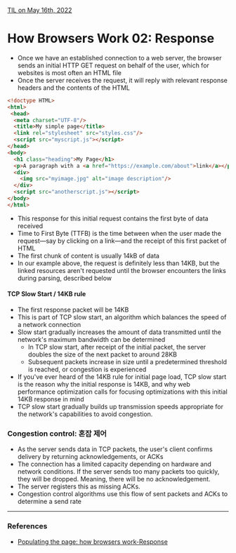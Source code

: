 [TIL on May 16th, 2022](../../TIL/2022/06/06-16-2022.md)
# **How Browsers Work 02: Response**
- Once we have an established connection to a web server, the browser sends an initial HTTP GET request on behalf of the user, which for websites is most often an HTML file
- Once the server receives the request, it will reply with relevant response headers and the contents of the HTML

```html
<!doctype HTML>
<html>
 <head>
  <meta charset="UTF-8"/>
  <title>My simple page</title>
  <link rel="stylesheet" src="styles.css"/>
  <script src="myscript.js"></script>
</head>
<body>
  <h1 class="heading">My Page</h1>
  <p>A paragraph with a <a href="https://example.com/about">link</a></p>
  <div>
    <img src="myimage.jpg" alt="image description"/>
  </div>
  <script src="anotherscript.js"></script>
</body>
</html>
```

- This response for this initial request contains the first byte of data received
- Time to First Byte (TTFB) is the time between when the user made the request—say by clicking on a link—and the receipt of this first packet of HTML
- The first chunk of content is usually 14kB of data
- In our example above, the request is definitely less than 14KB, but the linked resources aren't requested until the browser encounters the links during parsing, described below

#### TCP Slow Start / 14KB rule
- The first response packet will be 14KB
- This is part of TCP slow start, an algorithm which balances the speed of a network connection
- Slow start gradually increases the amount of data transmitted until the network's maximum bandwidth can be determined
  * In TCP slow start, after receipt of the initial packet, the server doubles the size of the next packet to around 28KB
  * Subsequent packets increase in size until a predetermined threshold is reached, or congestion is experienced
- If you've ever heard of the 14KB rule for initial page load, TCP slow start is the reason why the initial response is 14KB, and why web performance optimization calls for focusing optimizations with this initial 14KB response in mind
- TCP slow start gradually builds up transmission speeds appropriate for the network's capabilities to avoid congestion.

### Congestion control: 혼잡 제어
- As the server sends data in TCP packets, the user's client confirms delivery by returning acknowledgements, or ACKs
- The connection has a limited capacity depending on hardware and network conditions. If the server sends too many packets too quickly, they will be dropped. Meaning, there will be no acknowledgement.
- The server registers this as missing ACKs.
- Congestion control algorithms use this flow of sent packets and ACKs to determine a send rate

___

### References
- [Populating the page: how browsers work-Response](https://developer.mozilla.org/en-US/docs/Web/Performance/How_browsers_work#response)
